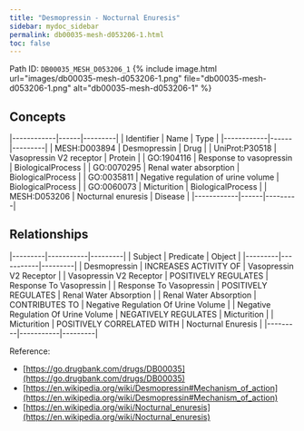 ```yaml
---
title: "Desmopressin - Nocturnal Enuresis"
sidebar: mydoc_sidebar
permalink: db00035-mesh-d053206-1.html
toc: false 
---
```



Path ID: `DB00035_MESH_D053206_1`
{% include image.html url="images/db00035-mesh-d053206-1.png" file="db00035-mesh-d053206-1.png" alt="db00035-mesh-d053206-1" %}

## Concepts

|------------|------|---------|
| Identifier | Name | Type    |
|------------|------|---------|
| MESH:D003894 | Desmopressin | Drug |
| UniProt:P30518 | Vasopressin V2 receptor | Protein |
| GO:1904116 | Response to vasopressin | BiologicalProcess |
| GO:0070295 | Renal water absorption | BiologicalProcess |
| GO:0035811 | Negative regulation of urine volume | BiologicalProcess |
| GO:0060073 | Micturition | BiologicalProcess |
| MESH:D053206 | Nocturnal enuresis | Disease |
|------------|------|---------|

## Relationships

|---------|-----------|---------|
| Subject | Predicate | Object  |
|---------|-----------|---------|
| Desmopressin | INCREASES ACTIVITY OF | Vasopressin V2 Receptor |
| Vasopressin V2 Receptor | POSITIVELY REGULATES | Response To Vasopressin |
| Response To Vasopressin | POSITIVELY REGULATES | Renal Water Absorption |
| Renal Water Absorption | CONTRIBUTES TO | Negative Regulation Of Urine Volume |
| Negative Regulation Of Urine Volume | NEGATIVELY REGULATES | Micturition |
| Micturition | POSITIVELY CORRELATED WITH | Nocturnal Enuresis |
|---------|-----------|---------|

Reference: 
  - [https://go.drugbank.com/drugs/DB00035](https://go.drugbank.com/drugs/DB00035)
  - [https://en.wikipedia.org/wiki/Desmopressin#Mechanism_of_action](https://en.wikipedia.org/wiki/Desmopressin#Mechanism_of_action)
  - [https://en.wikipedia.org/wiki/Nocturnal_enuresis](https://en.wikipedia.org/wiki/Nocturnal_enuresis)
